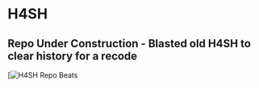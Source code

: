 # H4SH

## Repo Under Construction - Blasted old H4SH to clear history for a recode













[![H4SH Repo Beats](https://repobeats.axiom.co/api/embed/cd71806ef917c387efc4aa6d9f6ff9a7ae92f497.svg "Contributions Are Welcome")